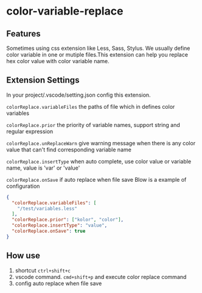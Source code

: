 # color-variable-replace
## Features
Sometimes using css extension like Less, Sass, Stylus. We usually define color variable in one or mutiple files.This extension can help you replace hex color value with color variable name.

## Extension Settings
In your project/.vscode/setting.json config this extension.

`colorReplace.variableFiles` the paths of file which in defines color variables

`colorReplace.prior` the priority of variable names, support string and regular expression

`colorReplace.unReplaceWarn` give warning message when there is any color value that can't find corresponding variable name

`colorReplace.insertType` when auto complete, use color value or variable name, value is 'var' or 'value'

`colorReplace.onSave` if auto replace when file save
Blow is a example of configuration
```json
{
  "colorReplace.variableFiles": [
    "/test/variables.less"
  ],
  "colorReplace.prior": ["kolor", "color"],
  "colorReplace.insertType": "value",
  "colorReplace.onSave": true
}
```
## How use
1. shortcut `ctrl+shift+c`
2. vscode command. `cmd+shift+p` and execute color replace command
3. config auto replace when file save
